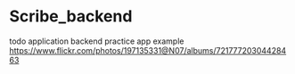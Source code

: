 # Scribe_backend
todo application backend practice
app example
https://www.flickr.com/photos/197135331@N07/albums/72177720304428463
